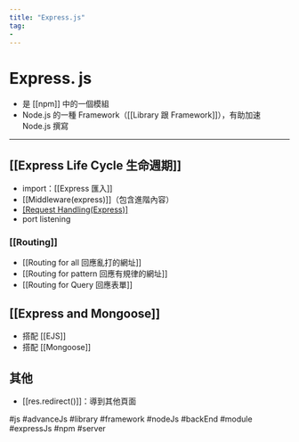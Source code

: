 ```yaml
---
title: "Express.js"
tag: 
- 
---
```

# Express. js
- 是 [[npm]] 中的一個模組
- Node.js 的一種 Framework（[[Library 跟 Framework]]），有助加速 Node.js 撰寫

---

## [[Express Life Cycle 生命週期]]

- import：[[Express 匯入]]
- [[Middleware(express)]]（包含進階內容）
- [[Request Handling(Express)]]([[Routing]])
- port listening


### [[Routing]]
- [[Routing for all 回應亂打的網址]]
- [[Routing for pattern 回應有規律的網址]]
- [[Routing for Query 回應表單]]


## [[Express and Mongoose]]
- 搭配 [[EJS]]
- 搭配 [[Mongoose]]

## 其他
- [[res.redirect()]]：導到其他頁面


#js #advanceJs #library #framework #nodeJs #backEnd #module #expressJs #npm #server 